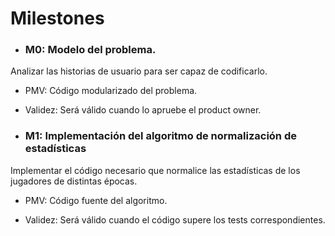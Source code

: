 # Milestones

- ### M0: Modelo del problema.

Analizar las historias de usuario para ser capaz de codificarlo.

- PMV: Código modularizado del problema.

- Validez: Será válido cuando lo apruebe el product owner.

- ### M1: Implementación del algoritmo de normalización de estadísticas

Implementar el código necesario que normalice las estadísticas de los jugadores de distintas épocas.

- PMV: Código fuente del algoritmo.

- Validez: Será válido cuando el código supere los tests correspondientes.
